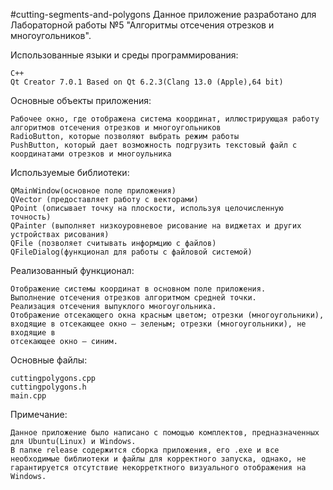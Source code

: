 #cutting-segments-and-polygons
Данное приложение разработано для Лабораторной работы №5 "Алгоритмы отсечения отрезков и многоугольников".

Использованные языки и среды программирования:

	C++
	Qt Creator 7.0.1 Based on Qt 6.2.3(Clang 13.0 (Apple),64 bit)

Основные объекты приложения:

	Рабочее окно, где отображена система координат, иллюстрирующая работу алгоритмов отсечения отрезков и многоугольников
	RadioButton, которые позволяют выбрать режим работы
	PushButton, который дает возможность подгрузить текстовый файл с координатами отрезков и многоульника

Используемые библиотеки:

	QMainWindow(основное поле приложения)
	QVector (предоставляет работу с векторами)
	QPoint (описывает точку на плоскости, используя целочисленную точность)
	QPainter (выполняет низкоуровневое рисование на виджетах и других устройствах рисования)
	QFile (позволяет считывать информцию с файлов)
	QFileDialog(функционал для работы с файловой системой)

Реализованный функционал:

	Отображение системы координат в основном поле приложения.
	Выполнение отсечения отрезков алгоритмом средней точки.
	Реализация отсечения выпуклого многоугольника.
	Отображение отсекающего окна красным цветом; отрезки (многоугольники), входящие в отсекающее окно – зеленым; отрезки (многоугольники), не входящие в
	отсекающее окно – синим.

Основные файлы:

	cuttingpolygons.cpp
	cuttingpolygons.h
	main.cpp

Примечание:

	Данное приложение было написано с помощью комплектов, предназначенных для Ubuntu(Linux) и Windows.
	В папке release содержится сборка приложения, его .exe и все необходимые библиотеки и файлы для корректного запуска, однако, не гарантируется отсутствие некорретктного визуального отображения на Windows.
